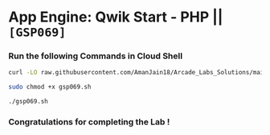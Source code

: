 # App Engine: Qwik Start - PHP || `[GSP069]`

### Run the following Commands in Cloud Shell

```bash
curl -LO raw.githubusercontent.com/AmanJain18/Arcade_Labs_Solutions/main/App%20Engine%20Qwik%20Start%20-%20PHP/gsp069.sh

sudo chmod +x gsp069.sh

./gsp069.sh
```

### Congratulations for completing the Lab !